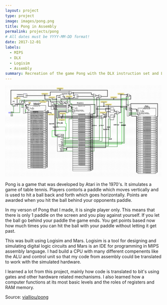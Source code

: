```yaml
---
layout: project
type: project
image: images/pong.png
title: Pong in Assembly
permalink: projects/pong
# All dates must be YYYY-MM-DD format!
date: 2017-12-01
labels:
  - MIPS
  - DLX
  - Logisim
  - Assembly
summary: Recreation of the game Pong with the DLX instruction set and Logisim for hardware simulation.
---
```


<div class="centered">
  <img class="ui image" src="../images/ALU.png">
</div>

Pong is a game that was developed by Atari in the 1970's. It simulates a game of table tennis. Players contorls a paddle which moves vertically and is used to hit a ball back and forth which goes horizontally. Points are awarded when you hit the ball behind your opponents paddle.

In my verson of Pong that I made, it is single player only. This means that there is only 1 paddle on the screen and you play against yourself. If you let the ball go behind your paddle the game ends. You get points based now how much times you can hit the ball with your paddle without letting it get past. 

This was built using Logisim and Mars. Logisim is a tool for designing and simulating digital logic circuits and Mars is an IDE for programming in MIPS assembly language. I had build a CPU with many different compenents like the ALU and control unit so that my code from assembly could be translated to work with the simulated hardware. 

I learned a lot from this project, mainly how code is translated to bit's using gates and other hardware related mechanisms. I also learned how a computer functions at its most basic levels and the roles of registers and RAM memory. 

Source: <a href="https://github.com/vialliou/pong"><i class="large github icon "></i>vialliou/pong</a>
